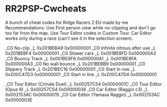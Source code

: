 # RR2PSP-Cwcheats
A bunch of cheat codes for Ridge Racers 2 EU made by me
Recommendations:
Use First person view while no-clipping and don't go too far from the map. 
Use Tour Editor codes in Custom Tour. 
Car Editor works only during a race (can't see it in the selection screen).

_C0 No-clip
_L 0x201BEBA9 0x00000001
_C0 Infinite nitrous after use
_L 0x201BEBF4 0x00000001 
_C0 Slower cars
_L 0x001BE8FD 0x000000A3
_C0 Bouncy Track
_L 0x001BE8F6 0x000000A1
_L 0x001BE8FA 0x000000A3
_C0 No wall bounce
_L 0x201BEBB9 0x00000001
_C0 Slippery Track
_L 0x201BEC16 0x00000001
_C0 Start in row
_L 0x200C47D3 0x00000001
_C0 Start in line
_L 0x200C47D4 0x00000001

_C0 Tour Editor (Crinale Duel)
_L 0x00257C54 0x0000001C
_C0 Tour Editor (Opus 8)
_L 0x00257C54 0x00000038
_C0 Car Editor (Raggio c3)
_L 0x002153AC 0x00000015
_C0 Car Editor (Yamasa Raggio)
_L 0x002153AC 0x0000003E
